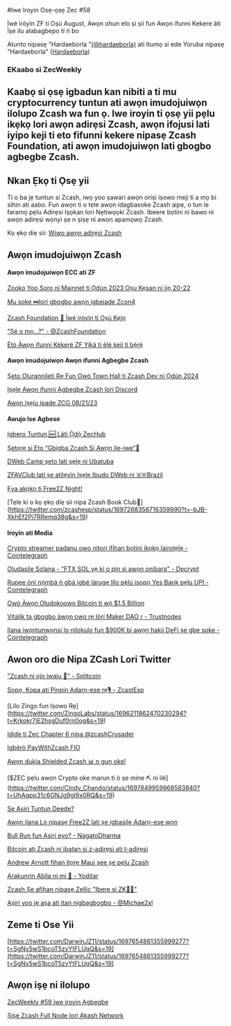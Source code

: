 #Iwe Iroyin Osẹ-ọsẹ Zec #58

Ìwé ìròyìn ZF tí Oṣù August, Awọn ohun elo ṣi ṣii fun Awọn ifunni Kekere àti Ìṣe ilu alabagbepo tí ń bo 

 Atunto nipasẹ "Hardaeborla "[(@hardaeborla)](https://twitter.com/ayanlajaadebola) ati Itumọ si ede Yoruba nipasẹ "Hardaeborla" ([Hardaeborla](https://twitter.com/ayanlajaadebola))

### EKaabo si ZecWeekly

Kaabọ si ọsẹ igbadun kan nibiti a ti mu cryptocurrency tuntun ati awọn imudojuiwọn ilolupo Zcash wa fun ọ. Iwe iroyin ti ọsẹ yii pẹlu ikẹkọ lori awọn adirẹsi Zcash, awọn ifojusi lati iyipo keji ti eto fifunni kekere nipasẹ Zcash Foundation, ati awọn imudojuiwọn lati gbogbo agbegbe Zcash.
---

## Nkan Ẹkọ ti Ọsẹ yii
Ti o ba jẹ tuntun si Zcash, iwọ yoo ṣawari awọn oriṣi iṣowo meji ti a mọ bi sihin ati aabo. Fun awọn ti o tẹle awọn idagbasoke Zcash aipẹ, o tun le faramọ pẹlu Adirẹsi Iṣọkan lori Nẹtiwọọki Zcash. Ibeere bọtini ni bawo ni awọn adirẹsi wọnyi ṣe n ṣiṣẹ ni awọn apamọwọ Zcash.

Kọ ẹkọ diẹ sii: [Wiwo awọn adirẹsi Zcash](https://wiki.zechub.xyz/visualizing-zcash-addresses) 


## Awọn imudojuiwọn Zcash

####  Awọn imudojuiwọn ECC ati ZF
[Zooko Yoo Soro ni Mainnet tí Ọdún 2023 Oṣu Kẹsan ni ìjọ 20-22](https://twitter.com/MessariCrypto/status/1696289078743060668?t=BoeIGgLj-1E5a0gG3EmSyg&s=19) 

[Mu soke ⏭️lori gbogbo awọn igbejade Zcon4](https://twitter.com/ZcashFoundation/status/1697683679017910761?t=O1BOX3KBRlhMa5O-1UySCw&s=19) 

[Zcash Foundation 📰 Ìwé ìròyìn tí Oṣù Kẹjọ](https://zfnd.org/zcash-foundation-august-2023-newsletter/) 

["Ṣé o mọ…?" - @ZcashFoundation](https://twitter.com/ZcashFoundation/status/1696220390081630649?t=kR1czvJRrTwyRow3VUZhGg&s=19) 

[Ètò Àwọn ifunni Kékeré ZF Yíká tí èlé kejì tí bẹ̀rẹ̀](https://twitter.com/ZcashFoundation/status/1697683688543182961?t=q99lgXcT5yTvodQwXnTYgA&s=19) 




####  Awọn imudojuiwọn Awọn ifunni Agbegbe Zcash

[Ṣeto Olurannileti Rẹ Fun Owó Town Hall tí Zcash Dev ni Ọdún 2024](https://twitter.com/zerodartz/status/1696520352665604280?t=GUqwlspErtJtqlpQbH_Rgw&s=19) 

[Iṣẹlẹ Awọn ifunni Agbegbe Zcash lori Discord](https://twitter.com/ZcashCommGrants/status/1696965307376586818?t=wcyWJ76a1EBEM3NqX9WsaQ&s=19) 

[Awọn iṣẹju ipade ZCG 08/21/23](https://forum.zcashcommunity.com/t/zcash-community-grants-meeting-minutes-8-21-23/45505) 


#### Awujo Ise Agbese 
[Igbero Tuntun 🆕 Láti Ọ̀dọ̀ ZecHub](https://twitter.com/dismad8/status/1696938238555074730?t=0Yb3-ZUaHnlXFIC5O459FQ&s=19) 

[Ṣetọrẹ si Eto “Gbigba Zcash Si Awọn ile-iwe”🙏](https://twitter.com/OGA4SKY/status/1697400463170122019?t=YZY9lJs0TELKwXsA4Bz83g&s=19) 

[DWeb Camp ṣeto lati ṣẹlẹ ni Ubatuba](https://twitter.com/zcashbrazil/status/1697612560969695382?t=Fcq2nX6Ed2Q52YUgZx_72g&s=19) 

[ZFAVClub lati ṣe atilẹyin Iṣẹlẹ Ibudo DWeb ni 🇧🇷Brazil](https://twitter.com/ZFAVClub/status/1697614302838919574?t=CTegZAaM3xLuszXeS78BpQ&s=19) 

[Ẹya akọkọ ti Free2Z Night!](https://twitter.com/gordonesroo/status/1696578807254118624?t=wCEEiZAP7Kev63zJv4Kb7w&s=19) 

[Tẹle ki o kọ ẹkọ diẹ sii nipa Zcash Book Club📖] (https://twitter.com/zcashesp/status/1697268356716359990?t=-bJB-XkhEf2Pi7RRemq38g&s=19) 

#### Iroyin ati Media 
[Crypto streamer padanu owo nitori ifihan bọtini ikọkọ lairotẹlẹ - Cointelegraph](https://cointelegraph.com/news/brazilian-crypto-streamer-loses-50k-by-exposing-private-key) 

[Oludasile Solana - "FTX SOL yẹ ki o pin si awọn onibara" - Decrypt](https://decrypt.co/154663/solana-cofounder-says-ftx-sol-should-distributed-customers) 


[Rupee òní nọ́mbà ń gbà ìgbé lárugẹ lílo pẹ̀lú isọpọ Yes Bank pẹlu UPI - Cointelegraph](https://cointelegraph.com/news/digital-rupee-gets-big-usability-boost-through-yes-bank-integration-with-upi) 

[Owó Àwọn Oludokoowo Bitcoin tí wọ́ $1.5 Billion](https://www.coindesk.com/markets/2023/09/01/large-bitcoin-holders-accumulate-15b-worth-of-btc-as-price-wavers) 

[Vitalik ta gbogbo àwọn owo rẹ lórí Maker DAO r - Trustnodes](https://www.trustnodes.com/2023/09/03/vitalik-buterin-ditches-mkr) 

[Ilana iwọntunwọnsi lo nilokulo fun $900K bi awọn hakii DeFi ṣe gbe soke - Cointelegraph](https://cointelegraph.com/news/balancer-protocol-exploited-for-900k-as-defi-hacks-mount-finance-redefined) 

## Awon oro die Nipa ZCash Lori Twitter
["Zcash ni ojo iwaju 🌅" - Splitcoin](https://twitter.com/splitcoincom/status/1696582966867312770?t=fPvCQCwlU8bDgfiJz8SeQg&s=19) 

[Sopọ, Kopa ati Pinpin Adarọ-ese rẹ🎙️ - ZcastEsp](https://twitter.com/ZcastEsp/status/1697256155272368545?t=Crhrt2iQgRZ54ZxI1mczjQ&s=19) 

[Lilo Zingo fun Iṣowo Rẹ] (https://twitter.com/ZingoLabs/status/1696211862470230294?t=Krkokr7jE2hsgDuf0rn0og&s=19) 

[Idide ti Zec Chapter 6 nipa @zcashCrusader](https://twitter.com/ZcashCrusader/status/1696758204569735236?t=pCZ8EDpVvF_-_cEi7wb0ng&s=19) 

[Igbèrò PayWithZcash FIO](https://forum.zcashcommunity.com/t/usernames/45504) 

[Awọn dukia Shielded Zcash 📊 n gun oke!](https://twitter.com/zooko/status/1697306927813005653/photo/1) 

[$ZEC pẹlu awọn Crypto oke marun ti ò ṣe mine ⛏️ ni ilé] (https://twitter.com/Cindy_Chando/status/1697849959968583840?t=UhAqpp31c6GNJg9gI9x0RQ&s=19) 


[Se Asiri Tuntun Deede?](https://twitter.com/techmindsmentor/status/1697838511922241631?t=tczFIS7hSR-iZtCF-YID9A&s=19) 

[Awọn ilana Lo nipasẹ Free2Z lati ṣe igbasilẹ Adarọ-ese wọn](https://twitter.com/zcashesp/status/1697781752125698088?t=zzsWn-8jdFMebCdBEEL40g&s=19) 

[Bull Run fun Asiri eyo? - NagatoDharma](https://twitter.com/NagatoDharma/status/1697609324003045867?t=0EOMchNKit9pOuCnueCKog&s=19) 

[Bitcoin ati Zcash ni ibatan si z-adirẹsi ati t-adirẹsi](https://twitter.com/ruzcash/status/1697830481381790120?t=lwf_XUkmsB3PuWapHXBXWQ&s=19) 

[Andrew Arnott fihan ìtọrẹ Maui ṣee ṣe pẹlu Zcash](https://twitter.com/aarnott/status/1697753434097938653?t=VlF4plbfsFoasDliSPvTIg&s=19) 

[Arakunrin Abila ni mi 🦓 - Yoditar](https://twitter.com/yoditarX/status/1697739731595899157?t=ccumO9xFA8dMDFsqCBTEsg&s=19) 

[Zcash Ṣe afihan nipasẹ Zellic "Ibere ​​si ZK👩‍🏫"](https://twitter.com/zellic_io/status/1697710984486678707?t=yFMnvjm8_5fS_Q2Lbk9s0Q&s=19) 

[Aṣiri yoo jẹ aṣa ati itan nigbagbogbo - @Michae2xl](https://twitter.com/michae2xl/status/1697699658355609978?t=rkWQVQWaQaUvjDwy1Nc4BQ&s=19) 





## Zeme ti Ose Yii 

[https://twitter.com/DarwinJZ11/status/1697654861355999277?t=SgNv5wS1bcoT5zvYtFLUqQ&s=19](https://twitter.com/DarwinJZ11/status/1697654861355999277?t=SgNv5wS1bcoT5zvYtFLUqQ&s=19) 


## Awọn iṣẹ ni ilolupo
[ZecWeekly #59  iwe iroyin Agbegbe](https://app.dework.xyz/zechub-2424/board?taskId=102e34d1-8f77-45d1-bd4f-d3d8f2a040ce) 

[Ṣiṣe Zcash Full Node lori Akash Network](https://app.dework.xyz/zechub-2424/board?taskId=543cab70-627d-4222-a712-9fb8768abe9c) 

